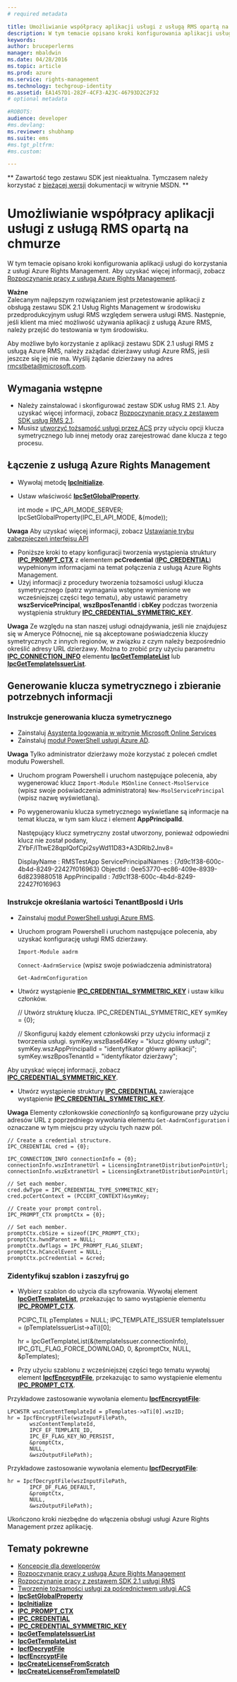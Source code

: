 ```yaml
---
# required metadata

title: Umożliwianie współpracy aplikacji usługi z usługą RMS opartą na chmurze | Azure RMS
description: W tym temacie opisano kroki konfigurowania aplikacji usługi do korzystania z usługi Azure Rights Management.
keywords:
author: bruceperlerms
manager: mbaldwin
ms.date: 04/28/2016
ms.topic: article
ms.prod: azure
ms.service: rights-management
ms.technology: techgroup-identity
ms.assetid: EA1457D1-282F-4CF3-A23C-46793D2C2F32
# optional metadata

#ROBOTS:
audience: developer
#ms.devlang:
ms.reviewer: shubhamp
ms.suite: ems
#ms.tgt_pltfrm:
#ms.custom:

---
```

** Zawartość tego zestawu SDK jest nieaktualna. Tymczasem należy korzystać z [bieżącej wersji](https://msdn.microsoft.com/library/windows/desktop/hh535290(v=vs.85).aspx) dokumentacji w witrynie MSDN. **
# Umożliwianie współpracy aplikacji usługi z usługą RMS opartą na chmurze

W tym temacie opisano kroki konfigurowania aplikacji usługi do korzystania z usługi Azure Rights Management. Aby uzyskać więcej informacji, zobacz [Rozpoczynanie pracy z usługą Azure Rights Management](https://technet.microsoft.com/en-us/library/jj585016.aspx).

**Ważne**  
Zalecanym najlepszym rozwiązaniem jest przetestowanie aplikacji z obsługą zestawu SDK 2.1 Usług Rights Management w środowisku przedprodukcyjnym usługi RMS względem serwera usługi RMS. Następnie, jeśli klient ma mieć możliwość używania aplikacji z usługą Azure RMS, należy przejść do testowania w tym środowisku.

Aby możliwe było korzystanie z aplikacji zestawu SDK 2.1 usługi RMS z usługą Azure RMS, należy zażądać dzierżawy usługi Azure RMS, jeśli jeszcze się jej nie ma. Wyślij żądanie dzierżawy na adres <rmcstbeta@microsoft.com>.

## Wymagania wstępne

-   Należy zainstalować i skonfigurować zestaw SDK usług RMS 2.1. Aby uzyskać więcej informacji, zobacz [Rozpoczynanie pracy z zestawem SDK usług RMS 2.1](getting-started-with-ad-rms-2-0.md).
-   Musisz [utworzyć tożsamość usługi przez ACS](https://msdn.microsoft.com/en-us/library/gg185924.aspx) przy użyciu opcji klucza symetrycznego lub innej metody oraz zarejestrować dane klucza z tego procesu.

## Łączenie z usługą Azure Rights Management

-   Wywołaj metodę [**IpcInitialize**](/rights-management/sdk/2.1/api/win/functions#msipc_ipcinitialize).
-   Ustaw właściwość [**IpcSetGlobalProperty**](/rights-management/sdk/2.1/api/win/functions#msipc_ipcsetglobalproperty).


    int mode = IPC_API_MODE_SERVER; IpcSetGlobalProperty(IPC_EI_API_MODE, &(mode));


**Uwaga** Aby uzyskać więcej informacji, zobacz [Ustawianie trybu zabezpieczeń interfejsu API](setting-the-api-security-mode-api-mode.md)

     

-   Poniższe kroki to etapy konfiguracji tworzenia wystąpienia struktury [**IPC\_PROMPT\_CTX**](/rights-management/sdk/2.1/api/win/ipc_prompt_ctx#msipc_ipc_prompt_ctx) z elementem **pcCredential** ([**IPC\_CREDENTIAL**](/rights-management/sdk/2.1/api/win/ipc_credential#msipc_ipc_credential)) wypełnionym informacjami na temat połączenia z usługą Azure Rights Management.
-   Użyj informacji z procedury tworzenia tożsamości usługi klucza symetrycznego (patrz wymagania wstępne wymienione we wcześniejszej części tego tematu), aby ustawić parametry **wszServicePrincipal**, **wszBposTenantId** i **cbKey** podczas tworzenia wystąpienia struktury [**IPC\_CREDENTIAL\_SYMMETRIC\_KEY**](/rights-management/sdk/2.1/api/win/ipc_credential#msipc_ipc_credential_symmetric_key).

**Uwaga** Ze względu na stan naszej usługi odnajdywania, jeśli nie znajdujesz się w Ameryce Północnej, nie są akceptowane poświadczenia kluczy symetrycznych z innych regionów, w związku z czym należy bezpośrednio określić adresy URL dzierżawy. Można to zrobić przy użyciu parametru [**IPC\_CONNECTION\_INFO**](/rights-management/sdk/2.1/api/win/ipc_connection_info#msipc_ipc_connection_info) elementu [**IpcGetTemplateList**](/rights-management/sdk/2.1/api/win/functions#msipc_ipcgettemplatelist) lub [**IpcGetTemplateIssuerList**](/rights-management/sdk/2.1/api/win/functions#msipc_ipcgettemplateissuerlist).

## Generowanie klucza symetrycznego i zbieranie potrzebnych informacji

### Instrukcje generowania klucza symetrycznego

-   Zainstaluj [Asystenta logowania w witrynie Microsoft Online Services](http://go.microsoft.com/fwlink/p/?LinkID=286152)
-   Zainstaluj [moduł PowerShell usługi Azure AD](https://bposast.vo.msecnd.net/MSOPMW/8073.4/amd64/AdministrationConfig-en.msi).

**Uwaga** Tylko administrator dzierżawy może korzystać z poleceń cmdlet modułu Powershell.


-   Uruchom program Powershell i uruchom następujące polecenia, aby wygenerować klucz         `Import-Module MSOnline`
            `Connect-MsolService` (wpisz swoje poświadczenia administratora)         `New-MsolServicePrincipal` (wpisz nazwę wyświetlaną).
-   Po wygenerowaniu klucza symetrycznego wyświetlane są informacje na temat klucza, w tym sam klucz i element **AppPrincipalId**.



    Następujący klucz symetryczny został utworzony, ponieważ odpowiedni klucz nie został podany, ZYbF/lTtwE28qplQofCpi2syWd11D83+A3DRlb2Jnv8=

    DisplayName : RMSTestApp ServicePrincipalNames : {7d9c1f38-600c-4b4d-8249-22427f016963} ObjectId : 0ee53770-ec86-409e-8939-6d8239880518 AppPrincipalId : 7d9c1f38-600c-4b4d-8249-22427f016963



### Instrukcje określania wartości **TenantBposId** i **Urls**

-   Zainstaluj [moduł PowerShell usługi Azure RMS](https://technet.microsoft.com/en-us/library/jj585012.aspx).
-   Uruchom program Powershell i uruchom następujące polecenia, aby uzyskać konfigurację usługi RMS dzierżawy.

    `Import-Module aadrm`

    `Connect-AadrmService` (wpisz swoje poświadczenia administratora)

    `Get-AadrmConfiguration`


-   Utwórz wystąpienie [**IPC\_CREDENTIAL\_SYMMETRIC\_KEY**](/rights-management/sdk/2.1/api/win/ipc_credential#msipc_ipc_credential_symmetric_key) i ustaw kilku członków.

    // Utwórz strukturę klucza.
    IPC_CREDENTIAL_SYMMETRIC_KEY symKey = {0};

    // Skonfiguruj każdy element członkowski przy użyciu informacji z tworzenia usługi.
    symKey.wszBase64Key = "klucz główny usługi"; symKey.wszAppPrincipalId = "identyfikator główny aplikacji"; symKey.wszBposTenantId = "identyfikator dzierżawy";


Aby uzyskać więcej informacji, zobacz [**IPC\_CREDENTIAL\_SYMMETRIC\_KEY**](/rights-management/sdk/2.1/api/win/ipc_credential#msipc_ipc_credential_symmetric_key).

-   Utwórz wystąpienie struktury [**IPC\_CREDENTIAL**](/rights-management/sdk/2.1/api/win/ipc_credential#msipc_ipc_credential) zawierające wystąpienie [**IPC\_CREDENTIAL\_SYMMETRIC\_KEY**](/rights-management/sdk/2.1/api/win/ipc_credential#msipc_ipc_credential_symmetric_key).

**Uwaga** Elementy członkowskie *conectionInfo* są konfigurowane przy użyciu adresów URL z poprzedniego wywołania elementu `Get-AadrmConfiguration` i oznaczane w tym miejscu przy użyciu tych nazw pól.

    // Create a credential structure.
    IPC_CREDENTIAL cred = {0};

    IPC_CONNECTION_INFO connectionInfo = {0};
    connectionInfo.wszIntranetUrl = LicensingIntranetDistributionPointUrl;
    connectionInfo.wszExtranetUrl = LicensingExtranetDistributionPointUrl;

    // Set each member.
    cred.dwType = IPC_CREDENTIAL_TYPE_SYMMETRIC_KEY;
    cred.pcCertContext = (PCCERT_CONTEXT)&symKey;

    // Create your prompt control.
    IPC_PROMPT_CTX promptCtx = {0};

    // Set each member.
    promptCtx.cbSize = sizeof(IPC_PROMPT_CTX);
    promptCtx.hwndParent = NULL;
    promptCtx.dwflags = IPC_PROMPT_FLAG_SILENT;
    promptCtx.hCancelEvent = NULL;
    promptCtx.pcCredential = &cred;

### Zidentyfikuj szablon i zaszyfruj go

-   Wybierz szablon do użycia dla szyfrowania.
    Wywołaj element [**IpcGetTemplateList**](/rights-management/sdk/2.1/api/win/functions#msipc_ipcgettemplatelist), przekazując to samo wystąpienie elementu [**IPC\_PROMPT\_CTX**](/rights-management/sdk/2.1/api/win/ipc_prompt_ctx#msipc_ipc_prompt_ctx).


    PCIPC_TIL pTemplates = NULL; IPC_TEMPLATE_ISSUER templateIssuer = (pTemplateIssuerList->aTi)[0];

    hr = IpcGetTemplateList(&(templateIssuer.connectionInfo),        IPC_GTL_FLAG_FORCE_DOWNLOAD,        0,        &promptCtx,        NULL,        &pTemplates);


-   Przy użyciu szablonu z wcześniejszej części tego tematu wywołaj element [**IpcfEncrcyptFile**](/rights-management/sdk/2.1/api/win/functions#msipc_ipcfencryptfile), przekazując to samo wystąpienie elementu [**IPC\_PROMPT\_CTX**](/rights-management/sdk/2.1/api/win/ipc_prompt_ctx#msipc_ipc_prompt_ctx).

Przykładowe zastosowanie wywołania elementu [**IpcfEncrcyptFile**](/rights-management/sdk/2.1/api/win/functions#msipc_ipcfencryptfile):

    LPCWSTR wszContentTemplateId = pTemplates->aTi[0].wszID;
    hr = IpcfEncryptFile(wszInputFilePath,
           wszContentTemplateId,
           IPCF_EF_TEMPLATE_ID,
           IPC_EF_FLAG_KEY_NO_PERSIST,
           &promptCtx,
           NULL,
           &wszOutputFilePath);

Przykładowe zastosowanie wywołania elementu [**IpcfDecryptFile**](/rights-management/sdk/2.1/api/win/functions#msipc_ipcfdecryptfile):

    hr = IpcfDecryptFile(wszInputFilePath,
           IPCF_DF_FLAG_DEFAULT,
           &promptCtx,
           NULL,
           &wszOutputFilePath);

Ukończono kroki niezbędne do włączenia obsługi usługi Azure Rights Management przez aplikację.

## Tematy pokrewne

* [Koncepcje dla deweloperów](ad-rms-concepts-nav.md)
* [Rozpoczynanie pracy z usługą Azure Rights Management](https://technet.microsoft.com/en-us/library/jj585016.aspx)
* [Rozpoczynanie pracy z zestawem SDK 2.1 usługi RMS](getting-started-with-ad-rms-2-0.md)
* [Tworzenie tożsamości usługi za pośrednictwem usługi ACS](https://msdn.microsoft.com/en-us/library/gg185924.aspx)
* [**IpcSetGlobalProperty**](/rights-management/sdk/2.1/api/win/functions#msipc_ipcsetglobalproperty)
* [**IpcInitialize**](/rights-management/sdk/2.1/api/win/functions#msipc_ipcinitialize)
* [**IPC\_PROMPT\_CTX**](/rights-management/sdk/2.1/api/win/ipc_prompt_ctx#msipc_ipc_prompt_ctx)
* [**IPC\_CREDENTIAL**](/rights-management/sdk/2.1/api/win/ipc_credential#msipc_ipc_credential)
* [**IPC\_CREDENTIAL\_SYMMETRIC\_KEY**](/rights-management/sdk/2.1/api/win/ipc_credential#msipc_ipc_credential_symmetric_key)
* [**IpcGetTemplateIssuerList**](/rights-management/sdk/2.1/api/win/functions#msipc_ipcgettemplateissuerlist)
* [**IpcGetTemplateList**](/rights-management/sdk/2.1/api/win/functions#msipc_ipcgettemplatelist)
* [**IpcfDecryptFile**](/rights-management/sdk/2.1/api/win/functions#msipc_ipcfdecryptfile)
* [**IpcfEncrcyptFile**](/rights-management/sdk/2.1/api/win/functions#msipc_ipcfencryptfile)
* [**IpcCreateLicenseFromScratch**](/rights-management/sdk/2.1/api/win/functions#msipc_ipccreatelicensefromscratch)
* [**IpcCreateLicenseFromTemplateID**](/rights-management/sdk/2.1/api/win/functions#msipc_ipccreatelicensefromtemplateid)
 

 


<!--HONumber=Jun16_HO1-->


